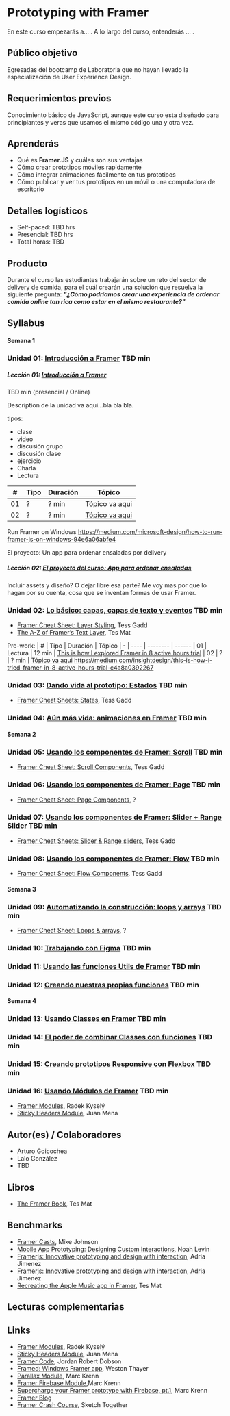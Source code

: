 # Prototyping with Framer

En este curso empezarás a... . A lo largo del curso, entenderás ... .


## Público objetivo

Egresadas del bootcamp de Laboratoria que no hayan llevado la especialización de User Experience Design.


## Requerimientos previos

Conocimiento básico de JavaScript, aunque este curso esta diseñado para principiantes y veras que usamos el mismo código una y otra vez.


## Aprenderás

* Qué es **Framer.JS** y cuáles son sus ventajas
* Cómo crear prototipos móviles rapidamente 
* Cómo integrar animaciones fácilmente en tus prototipos
* Cómo publicar y ver tus prototipos en un móvil o una computadora de escritorio

## Detalles logísticos

* Self-paced: TBD hrs
* Presencial: TBD hrs
* Total horas: TBD

## Producto

Durante el curso las estudiantes trabajarán sobre un reto del sector de delivery de comida, para el cuál crearán una solución que resuelva la siguiente pregunta: ***"¿Cómo podríamos crear una experiencia de ordenar comida online tan rica como estar en el mismo restaurante?"***


## Syllabus

#### Semana 1

### Unidad 01: [Introducción a Framer](#) **TBD min**

##### Lección 01: [Introducción a Framer](#)

TBD min (presencial / Online)

Description de la unidad va aqui...bla bla bla.

tipos: 
- clase
- video
- discusión grupo
- discusión clase
- ejercicio
- Charla
- Lectura

| # | Tipo | Duración | Tópico
| - | ---- | -------- | ------
| 01 | ? | ? min | Tópico va aqui
| 02 | ? | ? min | [Tópico va aqui](#)

Run Framer on Windows
https://medium.com/microsoft-design/how-to-run-framer-js-on-windows-94e6a06abfe4

El proyecto: Un app para ordenar ensaladas por delivery

##### Lección 02: [El proyecto del curso: App para ordenar ensaladas](#)

Incluir assets y diseño? O dejar libre esa parte? Me voy mas por que lo hagan por su cuenta, cosa que se inventan formas de usar Framer.

### Unidad 02: [Lo básico: capas, capas de texto y eventos](#) **TBD min**

* [Framer Cheat Sheet: Layer Styling](https://blog.framer.com/framer-cheat-sheet-layer-styling-9d32246716e8?source=user_profile---------6----------------), Tess Gadd
* [The A-Z of Framer’s Text Layer](https://blog.framer.com/the-a-to-z-of-framers-text-layers-e4b99aa7a008), Tes Mat

Pre-work:
| # | Tipo | Duración | Tópico
| - | ---- | -------- | ------
| 01 | Lectura | 12 min | [This is how I explored Framer in 8 active hours trial](https://medium.com/insightdesign/this-is-how-i-tried-framer-in-8-active-hours-trial-c4a8a0392267)
| 02 | ? | ? min | [Tópico va aqui](#)
https://medium.com/insightdesign/this-is-how-i-tried-framer-in-8-active-hours-trial-c4a8a0392267

### Unidad 03: [Dando vida al prototipo: Estados](#) **TBD min**

* [Framer Cheat Sheets: States](https://blog.framer.com/framer-cheat-sheets-states-9b4c96b89674?source=user_profile---------5----------------), Tess Gadd

### Unidad 04: [Aún más vida: animaciones en Framer](#) **TBD min**
#### Semana 2
### Unidad 05: [Usando los componentes de Framer: Scroll](#) **TBD min**

* [Framer Cheat Sheet: Scroll Components](https://blog.framer.com/framer-cheat-sheet-scroll-components-25825be636ae?source=user_profile---------2----------------), Tess Gadd

### Unidad 06: [Usando los componentes de Framer: Page](#) **TBD min**

* [Framer Cheat Sheet: Page Components](https://blog.framer.com/framer-cheat-sheet-page-components-df5a1e8332a?source=user_profile---------3----------------), ?

### Unidad 07: [Usando los componentes de Framer: Slider + Range Slider](#) **TBD min**

* [Framer Cheat Sheets: Slider & Range sliders](https://blog.framer.com/framer-cheat-sheets-slider-range-sliders-3dd2e5a4621d?source=user_profile---------1----------------), Tess Gadd

### Unidad 08: [Usando los componentes de Framer: Flow](#) **TBD min**


* [Framer Cheat Sheet: Flow Components](https://blog.framer.com/framer-cheat-sheet-flow-components-46c2dd6e7ea6?source=user_profile---------0----------------), Tess Gadd


#### Semana 3
### Unidad 09: [Automatizando la construcción: loops y arrays](#) **TBD min**

* [Framer Cheat Sheet: Loops & arrays](https://blog.framer.com/framer-cheat-sheet-loops-arrays-5155b216413c?source=user_profile---------4----------------), ?

### Unidad 10: [Trabajando con Figma](#) **TBD min**
### Unidad 11: [Usando las funciones Utils de Framer](#) **TBD min**
### Unidad 12: [Creando nuestras propias funciones](#) **TBD min**
#### Semana 4
### Unidad 13: [Usando Classes en Framer](#) **TBD min**
### Unidad 14: [El poder de combinar Classes con funciones](#) **TBD min**
### Unidad 15: [Creando prototipos Responsive con Flexbox](#) **TBD min**
### Unidad 16: [Usando Módulos de Framer](#) **TBD min**

* [Framer Modules](https://github.com/kysely/framer-modules#docs), Radek Kyselý
* [Sticky Headers Module](https://github.com/72/StickyHeaders-for-Framer), Juan Mena




## Autor(es) / Colaboradores

* Arturo Goicochea
* Lalo González
* TBD

## Libros

* [The Framer Book](https://framerbook.com),  Tes Mat


## Benchmarks

* [Framer Casts](https://www.framercasts.com), Mike Johnson
* [Mobile App Prototyping: Designing Custom Interactions](https://www.skillshare.com/classes/Mobile-App-Prototyping-Designing-Custom-Interactions/382444545?via=user-profile), Noah Levin
* [Framerjs: Innovative prototyping and design with interaction](https://www.udemy.com/framerjs-prototyping-design-interaction-animation/?couponCode=FRAMER), Adria Jimenez
* [Framerjs: Innovative prototyping and design with interaction](https://www.skillshare.com/classes/Framerjs-Innovative-prototyping-and-design-with-interaction/804266614?via=user-profile), Adria Jimenez
* [Recreating the Apple Music app in Framer](https://blog.framer.com/recreating-the-apple-music-app-in-framer-b5fd664b4763), Tes Mat


## Lecturas complementarias



## Links
* [Framer Modules](https://github.com/kysely/framer-modules#docs), Radek Kyselý
* [Sticky Headers Module](https://github.com/72/StickyHeaders-for-Framer), Juan Mena
* [Framer Code](http://framerco.de), Jordan Robert Dobson
* [Framed: Windows Framer app](https://www.microsoft.com/en-us/store/p/framed/9nblggh4nxcp), Weston Thayer
* [Parallax Module](https://blog.framer.com/parallax-6292c10d2be), Marc Krenn
* [Framer Firebase Module](https://github.com/marckrenn/framer-Firebase),Marc Krenn
* [Supercharge your Framer prototype with Firebase, pt.1](https://blog.framer.com/framerfirebase1-e7d13a939cf4), Marc Krenn
* [Framer Blog](https://blog.framer.com)
* [Framer Crash Course](https://www.youtube.com/playlist?list=PLWlUJU11tp4f41p4dzizVkjjTQ38kA0wG), Sketch Together